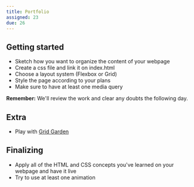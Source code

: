 ```yaml
---
title: Portfolio
assigned: 23
due: 26
---
```


Getting started
---------------

- Sketch how you want to organize the content of your webpage
- Create a css file and link it on index.html
- Choose a layout system (Flexbox or Grid)
- Style the page according to your plans
- Make sure to have at least one media query

**Remember:** We'll review the work and clear any doubts the following day.

Extra
-----

- Play with [Grid Garden](https://cssgridgarden.com/)


Finalizing
----------

- Apply all of the HTML and CSS concepts you've learned on your webpage and have it live
- Try to use at least one animation
